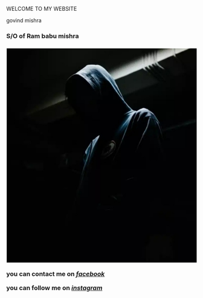 WELCOME TO MY WEBSITE 
</head>
<body>
<hl>govind mishra </hl>
<h3>S/O of Ram babu mishra<h3>
<img src="Screenshot_20210805-235616_Chrome.jpg" alt=my profile pic">
<p> you can contact me on <em><strong><a href="https://www.facebook.com/govindkumar.mishra.357">facebook</a></strong></em></p>
<p>you can follow me on <em><strong><a href="https://www.instagram.com/_real awesome dreamer/">instagram</a></strong></em></p>


